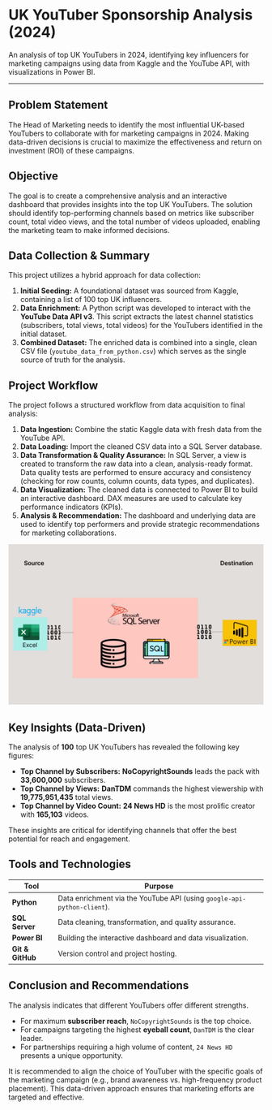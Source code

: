 # UK YouTuber Sponsorship Analysis (2024)

An analysis of top UK YouTubers in 2024, identifying key influencers for marketing campaigns using data from Kaggle and the YouTube API, with visualizations in Power BI.

---

## Problem Statement

The Head of Marketing needs to identify the most influential UK-based YouTubers to collaborate with for marketing campaigns in 2024. Making data-driven decisions is crucial to maximize the effectiveness and return on investment (ROI) of these campaigns.

## Objective

The goal is to create a comprehensive analysis and an interactive dashboard that provides insights into the top UK YouTubers. The solution should identify top-performing channels based on metrics like subscriber count, total video views, and the total number of videos uploaded, enabling the marketing team to make informed decisions.

## Data Collection & Summary

This project utilizes a hybrid approach for data collection:

1.  **Initial Seeding:** A foundational dataset was sourced from Kaggle, containing a list of 100 top UK influencers.
2.  **Data Enrichment:** A Python script was developed to interact with the **YouTube Data API v3**. This script extracts the latest channel statistics (subscribers, total views, total videos) for the YouTubers identified in the initial dataset.
3.  **Combined Dataset:** The enriched data is combined into a single, clean CSV file (`youtube_data_from_python.csv`) which serves as the single source of truth for the analysis.

## Project Workflow

The project follows a structured workflow from data acquisition to final analysis:

1.  **Data Ingestion:** Combine the static Kaggle data with fresh data from the YouTube API.
2.  **Data Loading:** Import the cleaned CSV data into a SQL Server database.
3.  **Data Transformation & Quality Assurance:** In SQL Server, a view is created to transform the raw data into a clean, analysis-ready format. Data quality tests are performed to ensure accuracy and consistency (checking for row counts, column counts, data types, and duplicates).
4.  **Data Visualization:** The cleaned data is connected to Power BI to build an interactive dashboard. DAX measures are used to calculate key performance indicators (KPIs).
5.  **Analysis & Recommendation:** The dashboard and underlying data are used to identify top performers and provide strategic recommendations for marketing collaborations.

![Workflow](assets/images/kaggle_to_powerbi.gif)

## Key Insights (Data-Driven)

The analysis of **100** top UK YouTubers has revealed the following key figures:

*   **Top Channel by Subscribers:** **NoCopyrightSounds** leads the pack with **33,600,000** subscribers.
*   **Top Channel by Views:** **DanTDM** commands the highest viewership with **19,775,951,435** total views.
*   **Top Channel by Video Count:** **24 News HD** is the most prolific creator with **165,103** videos.

These insights are critical for identifying channels that offer the best potential for reach and engagement.

## Tools and Technologies

| Tool           | Purpose                                                    |
|----------------|------------------------------------------------------------|
| **Python**     | Data enrichment via the YouTube API (using `google-api-python-client`). |
| **SQL Server** | Data cleaning, transformation, and quality assurance.      |
| **Power BI**   | Building the interactive dashboard and data visualization. |
| **Git & GitHub**| Version control and project hosting.                       |

## Conclusion and Recommendations

The analysis indicates that different YouTubers offer different strengths. 
*   For maximum **subscriber reach**, `NoCopyrightSounds` is the top choice. 
*   For campaigns targeting the highest **eyeball count**, `DanTDM` is the clear leader. 
*   For partnerships requiring a high volume of content, `24 News HD` presents a unique opportunity.

It is recommended to align the choice of YouTuber with the specific goals of the marketing campaign (e.g., brand awareness vs. high-frequency product placement). This data-driven approach ensures that marketing efforts are targeted and effective.